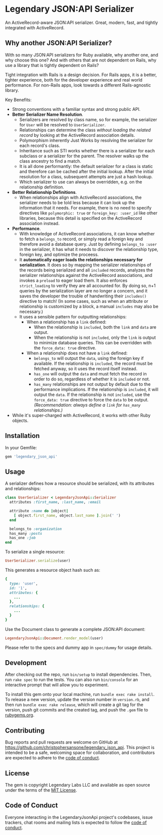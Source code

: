 # Legendary JSON:API Serializer

An ActiveRecord-aware JSON:API serializer.  Great, modern, fast, and tightly integrated with ActiveRecord.

## Why another JSON:API Serializer?

With so many JSON:API serializers for Ruby available, why another one, and why choose this one?  And with others that are not dependent on Rails, why use a library that is tightly dependent on Rails?

Tight integration with Rails is a design decision.  For Rails apps, it is a better, tighter experience, both for the developer experience and real world performance.  For non-Rails apps, look towards a different Rails-agnostic library.

Key Benefits:

* Strong conventions with a familiar syntax and strong public API.
* **Better Serializer Name Resolution**.
  * Serializers are resolved by class name, so for example, the serializer for `User` will be resolved to `UserSerializer`.
  * Relationships can determine the class _without loading the related record_ by looking at the ActiveRecord association details.
  * Polymorphism inherently Just Works by resolving the serializer for each record's class.
  * Inheritance such as STI works whether there is a serializer for each subclass or a serializer for the parent.  The resolver walks up the class ancestry to find a match.
  * It is all done performantly: the default serializer for a class is static and therefore can be cached after the initial lookup.  After the initial resolution for a class, subsequent attempts are just a hash lookup.
  * Which serializer to use can always be overridden, e.g. on the relationship definition.
* **Better Relationship Definitions**.
  * When relationships align with ActiveRecord associations, the serializer needs to be told less because it can look up the information that it needs.  For example, there is no need to specify directives like `polymorphic: true` or `foreign_key: :user_id` like other libraries, because this detail is specified on the ActiveRecord association instead.
* **Performance**.
  * With knowledge of ActiveRecord associations, it can know whether to fetch a `belongs_to` record, or simply read a foreign key and therefore avoid a database query.  Just by defining `belongs_to :user` in the serializer, it has what it needs to discover the relationship type, foreign key, and optimize the proceess.
  * It **automatically eager loads the relationships necessary for serialization**.  It does so by mapping the serializer relationships of the records being serialized and all `included` records, analyzes the serializer relationships against the ActiveRecord associations, and invokes a `preload` to eager load them.  It also enforces `strict_loading` to verify they are all accounted for.  By doing so, n+1 queries by the serialization layer are no longer a concern, and it saves the developer the trouble of handwriting their
  `includes()` directive to match!  (In some cases, such as when an attribute or relationship is customized by a block, a manual `includes` may also be necessary.)
  * It uses a sensible pattern for outputting relationships:
    * When a relationship has a `link` defined:
      * When the relationship is `included`, both the `link` and `data` are output.
      * When the relationship is not `included`, only the `link` is output to minimize database queries.  This can be overridden with the `force_data: true` directive.
    * When a relationship does not have a `link` defined:
      * `belongs_to` will output the `data`, using the foreign key if available.  If the relationship is `included`, the record must be fetched anyway, so it uses the record itself instead.
      * `has_one` will output the `data` and must fetch the record in order to do so, regardless of whether it is `included` or not.
      * `has_many` relationships are not output by default due to the performance implications.  If the relationship is `included`, it will output the `data`.  If the relationship is not `included`, use the `force_data: true` directive to force the `data` to be output.  _(Recommendation: always define a `link` for `has_many` relationships.)_
* While it's super-charged with ActiveRecord, it works with other Ruby objects.

## Installation

In your Gemfile:

```bash
gem 'legendary_json_api'
```

## Usage

A serializer defines how a resource should be serialized, with its attributes and relationships:

```ruby
class UserSerializer < LegendaryJsonApi::Serializer
  attributes :first_name, :last_name, :email

  attribute :name do |object|
    [ object.first_name, object.last_name ].join(' ')
  end

  belongs_to :organization
  has_many :posts
  has_one :job
end
```

To serialize a single resource:

```ruby
UserSerializer.serialize(user)
```

This generates a resource object hash such as:

```ruby
{
  type: 'user',
  id: '1',
  attributes: {
    ...
  },
  relationships: {
    ...
  }
}
```

Use the Document class to generate a complete JSON:API document:

```ruby
LegendaryJsonApi::Document.render_model(user)
```

Please refer to the specs and dummy app in `spec/dummy` for usage details.

## Development

After checking out the repo, run `bin/setup` to install dependencies. Then, run `rake spec` to run the tests. You can also run `bin/console` for an interactive prompt that will allow you to experiment.

To install this gem onto your local machine, run `bundle exec rake install`. To release a new version, update the version number in `version.rb`, and then run `bundle exec rake release`, which will create a git tag for the version, push git commits and the created tag, and push the `.gem` file to [rubygems.org](https://rubygems.org).

## Contributing

Bug reports and pull requests are welcome on GitHub at https://github.com/christophersansone/legendary_json_api. This project is intended to be a safe, welcoming space for collaboration, and contributors are expected to adhere to the [code of conduct](https://github.com/christophersansone/legendary_json_api/blob/master/CODE_OF_CONDUCT.md).

## License

The gem is copyright Legendary Labs LLC and available as open source under the terms of the [MIT License](https://opensource.org/licenses/MIT).

## Code of Conduct

Everyone interacting in the LegendaryJsonApi project's codebases, issue trackers, chat rooms and mailing lists is expected to follow the [code of conduct](https://github.com/christophersansone/legendary_json_api/blob/master/CODE_OF_CONDUCT.md).
